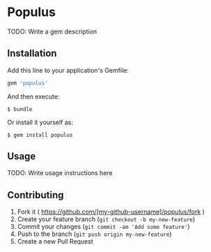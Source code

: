 # Populus

TODO: Write a gem description

## Installation

Add this line to your application's Gemfile:

```ruby
gem 'populus'
```

And then execute:

    $ bundle

Or install it yourself as:

    $ gem install populus

## Usage

TODO: Write usage instructions here

## Contributing

1. Fork it ( https://github.com/[my-github-username]/populus/fork )
2. Create your feature branch (`git checkout -b my-new-feature`)
3. Commit your changes (`git commit -am 'Add some feature'`)
4. Push to the branch (`git push origin my-new-feature`)
5. Create a new Pull Request
